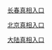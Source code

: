 <a href="https://s3.amazonaws.com/ogate/show.htm?r873651&from=dlzx">长春真相入口</a>

<a href="https://s3.amazonaws.com/ogate/show.htm?r873649&from=dlzx">北京真相入口</a>

<a href="https://s3.amazonaws.com/ogate/show.htm?r873656&from=dlzx">大陆真相入口</a>
 
